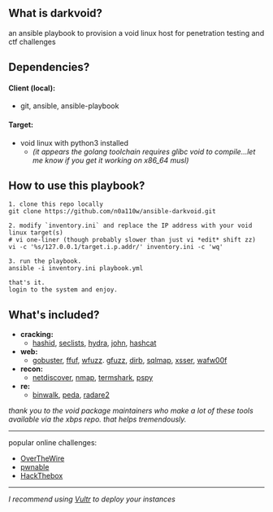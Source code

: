 ## What is darkvoid? 

an ansible playbook to provision a void linux host for penetration testing and ctf challenges

## Dependencies?
#### Client (local):
 - git, ansible, ansible-playbook
#### Target:
 - void linux with python3 installed 
   - *(it appears the golang toolchain requires glibc void to compile...let me know if you get it working on x86_64 musl)*

## How to use this playbook?

```
1. clone this repo locally 
git clone https://github.com/n0a110w/ansible-darkvoid.git

2. modify `inventory.ini` and replace the IP address with your void linux target(s)
# vi one-liner (though probably slower than just vi *edit* shift zz)
vi -c '%s/127.0.0.1/target.i.p.addr/' inventory.ini -c 'wq'

3. run the playbook. 
ansible -i inventory.ini playbook.yml

that's it. 
login to the system and enjoy.
```

## What's included? 

- **cracking:**  
    - [hashid](https://github.com/psypanda/hashID), [seclists](https://github.com/danielmiessler/SecLists), [hydra](https://github.com/vanhauser-thc/thc-hydra), [john](https://www.openwall.com/john/), [hashcat](https://hashcat.net/hashcat/)  
- **web:**  
    - [gobuster](https://github.com/OJ/gobuster), [ffuf](https://github.com/ffuf/ffuf), [wfuzz](https://github.com/xmendez/wfuzz). [gfuzz](https://github.com/braaaax/gfuzz), [dirb](http://dirb.sourceforge.net/), [sqlmap](http://sqlmap.org/), [xsser](https://github.com/epsylon/xsser), [wafw00f](https://github.com/EnableSecurity/wafw00f) 
- **recon:**  
    - [netdiscover](https://sourceforge.net/projects/netdiscover/), [nmap](https://nmap.org/), [termshark](https://github.com/gcla/termshark), [pspy](https://github.com/DominicBreuker/pspy)
- **re:**  
    - [binwalk](https://github.com/ReFirmLabs/binwalk), [peda](https://github.com/longld/peda), [radare2](https://github.com/radareorg/radare2)

*thank you to the void package maintainers who make a lot of these tools available via the xbps repo. that helps tremendously.*

---

popular online challenges:  
- [OverTheWire](https://overthewire.org/wargames/)
- [pwnable](http://pwnable.kr/)
- [HackThebox](https://www.hackthebox.eu/)

---

*I recommend using [Vultr](https://www.vultr.com/?ref=7453761) to deploy your instances*
